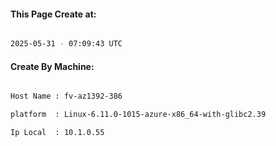
   
#### This Page Create at:

```bash

2025-05-31 - 07:09:43 UTC

```

#### Create By Machine:

```bash

Host Name : fv-az1392-386

platform  : Linux-6.11.0-1015-azure-x86_64-with-glibc2.39

Ip Local  : 10.1.0.55

```

